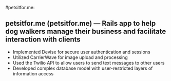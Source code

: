 #petsitfor.me:

## petsitfor.me (petsitfor.me) — Rails app to help dog walkers manage their business and facilitate interaction with clients

+ Implemented Devise for secure user authentication and sessions
+ Utilized CarrierWave for image upload and processing
+ Used the Twilio API to allow users to send text messages to other users
+ Developed complex database model with user-restricted layers of information access